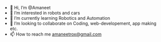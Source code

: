 - 👋 Hi, I’m @Amaneet
- 👀 I’m interested in robots and cars 
- 🌱 I’m currently learning Robotics and Automation
- 💞️ I’m looking to collaborate on Coding, web-developement, app making etc.
- 📫 How to reach me amaneetrox@gmail.com

<!---
A.P.S. Benipal/Jass is a ✨ special ✨ repository because its `README.md` (this file) appears on your GitHub profile.
You can click the Preview link to take a look at your changes.
--->
